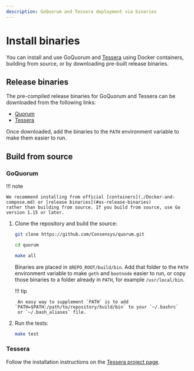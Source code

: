 ```yaml
---
description: GoQuorum and Tessera deployment via binaries
---
```


# Install binaries

You can install and use GoQuorum and [Tessera](https://docs.tessera.consensys.net) using Docker containers, building
from source, or by downloading pre-built release binaries.

## Release binaries

The pre-compiled release binaries for GoQuorum and Tessera can be downloaded from the following links:

* [Quorum](https://github.com/ConsenSys/quorum/releases)
* [Tessera](https://github.com/ConsenSys/tessera/releases)

Once downloaded, add the binaries to the `PATH` environment variable to make them easier to run.

## Build from source

### GoQuorum

!!! note

    We recommend installing from official [containers](./Docker-and-compose.md) or [release binaries](#as-release-binaries)
    rather than building from source. If you build from source, use Go version 1.15 or later.

1. Clone the repository and build the source:

    ```bash
    git clone https://github.com/Consensys/quorum.git
    ```

    ```bash
    cd quorum
    ```

    ```bash
    make all
    ```

    Binaries are placed in `$REPO_ROOT/build/bin`. Add that folder to the `PATH` environment variable to make
    `geth` and `bootnode` easier to run, or copy those binaries to a folder already in `PATH`, for
    example `/usr/local/bin`.

    !!! tip

        An easy way to supplement `PATH` is to add `PATH=$PATH:/path/to/repository/build/bin` to your `~/.bashrc`
        or `~/.bash_aliases` file.

1. Run the tests:

    ```bash
    make test
    ```

### Tessera

Follow the installation instructions on the [Tessera project page](https://github.com/ConsenSys/tessera).
